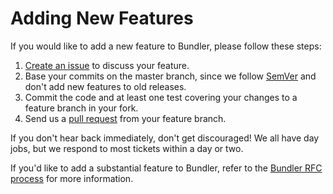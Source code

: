# Adding New Features

If you would like to add a new feature to Bundler, please follow these steps:

  1. [Create an issue](https://github.com/rubygems/rubygems/issues/new) to discuss your feature.
  2. Base your commits on the master branch, since we follow [SemVer](https://semver.org) and don't add new features to old releases.
  3. Commit the code and at least one test covering your changes to a feature branch in your fork.
  4. Send us a [pull request](PULL_REQUESTS.md) from your feature branch.

If you don't hear back immediately, don't get discouraged! We all have day jobs, but we respond to most tickets within a day or two.

If you'd like to add a substantial feature to Bundler, refer to the [Bundler RFC process](https://github.com/bundler/rfcs) for more information.
